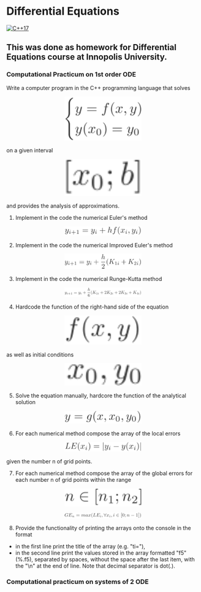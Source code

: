 # Differential Equations

[![C++17](https://img.shields.io/badge/C%2B%2B-17-blue.svg)](https://en.cppreference.com/w/cpp/17)

## This was done as homework for Differential Equations course at Innopolis University.

### Computational Practicum on 1st order ODE
Write a computer program in the C++ programming language that solves

<p align="center">
  <img src="./readme-files/task1.svg" alt="Equation 1" width="200px">
</p>

  on a given interval

<p align="center">
  <img src="./readme-files/task1_interval.svg" alt="Interval for equation 1" width="200px">
</p>

and provides the analysis of approximations.

1. Implement in the code the numerical Euler's method
<p align="center">
  <img src="./readme-files/task1_point_1.svg" alt="Task 1 Point 1" width="200px">
</p>

2. Implement in the code the numerical Improved Euler's method
<p align="center">
  <img src="./readme-files/task1_point_2.svg" alt="Task 1 Point 2" width="200px">
</p>

3. Implement in the code the numerical Runge-Kutta method
<p align="center">
  <img src="./readme-files/task1_point_3.svg" alt="Task 1 Point 3" width="200px">
</p>

4. Hardcode the function of the right-hand side of the equation
<p align="center">
  <img src="./readme-files/task1_point_4_1.svg" alt="Task 1 Point 4_1" width="200px">
</p>
  as well as initial conditions
<p align="center">
  <img src="./readme-files/task1_point_4_2.svg" alt="Task 1 Point 4_2" width="200px">
</p>

5. Solve the equation manually, hardcore the function of the analytical solution
<p align="center">
  <img src="./readme-files/task1_point_5.svg" alt="Task 1 Point 5" width="200px">
</p>

6. For each numerical method compose the array of the local errors
<p align="center">
  <img src="./readme-files/task1_point_6.svg" alt="Task 1 Point 6" width="200px">
</p>
  given the number n of grid points.

7. For each numerical method compose the array of the global errors for each number n of grid points within the range
<p align="center">
  <img src="./readme-files/task1_point_7_1.svg" alt="Task 1 Point 4_1" width="200px">
</p>
<p align="center">
  <img src="./readme-files/task1_point_7_2.svg" alt="Task 1 Point 4_2" width="200px">
</p>

8. Provide the functionality of printing the arrays onto the console in the format
  * in the first line print the title of the array (e.g. "ti="),
  * in the second line print the values stored in the array formatted "f5" (%.f5), separated by spaces, without the space after the last item, with the "\n" at the end of line. Note that decimal separator is dot(.).

### Computational practicum on systems of 2 ODE
